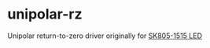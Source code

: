 # unipolar-rz

Unipolar return-to-zero driver originally for [SK805-1515 LED](http://www.normandled.com/upload/201903/SK6805-1515%20LED%20Datasheet.pdf)
